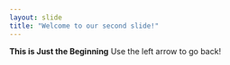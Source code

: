 ```yaml
---
layout: slide
title: "Welcome to our second slide!"
---
```

**This is Just the Beginning**
Use the left arrow to go back!
